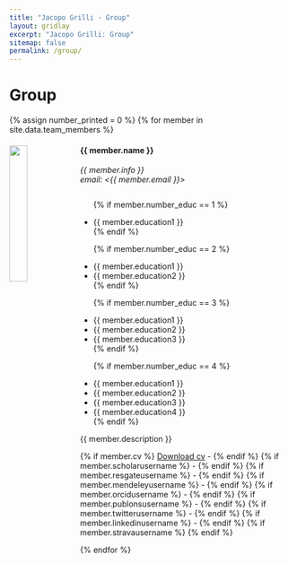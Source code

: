```yaml
---
title: "Jacopo Grilli - Group"
layout: gridlay
excerpt: "Jacopo Grilli: Group"
sitemap: false
permalink: /group/
---
```


# Group

<!-- **We are  looking for new PhD students, Postdocs, and Master students to join the team** [(see openings)]({{ site.url }}{{ site.baseurl }}/vacancies) **!**-->


<!--Jump to [staff](#staff), [master and bachelor students](#master-and-bachelor-students), [alumni](#alumni), [administrative support](#administrative-support), [lab visitors](#lab-visitors).-->

<!--## Staff-->
{% assign number_printed = 0 %}
{% for member in site.data.team_members %}

<!--{% assign even_odd = number_printed | modulo: 2 %}-->

<!--{% if even_odd == 0 %}-->
<div class="row">
<!--{% endif %}-->

<div class="col-sm-12 clearfix">
  <img src="{{ site.url }}{{ site.baseurl }}/images/teampic/{{ member.photo }}" class="img-responsive" width="25%" style="float: left" />
  <h4>{{ member.name }}</h4>
  <i>{{ member.info }}<br>email: <{{ member.email }}></i>
  <ul style="overflow: hidden">
  
  {% if member.number_educ == 1 %}
  <li> {{ member.education1 }} </li>
  {% endif %}
  
  {% if member.number_educ == 2 %}
  <li> {{ member.education1 }} </li>
  <li> {{ member.education2 }} </li>
  {% endif %}
  
  {% if member.number_educ == 3 %}
  <li> {{ member.education1 }} </li>
  <li> {{ member.education2 }} </li>
  <li> {{ member.education3 }} </li>
  {% endif %}
  
  {% if member.number_educ == 4 %}
  <li> {{ member.education1 }} </li>
  <li> {{ member.education2 }} </li>
  <li> {{ member.education3 }} </li>
  <li> {{ member.education4 }} </li>
  {% endif %}
  
  </ul>

  <p style="text-align: justify">
  {{ member.description }}
  </p>

<!-- CUSTOMIZE --->


<p>
{% if member.cv %} <a target="_blank" href="{{ site.url }}{{ site.baseurl }}/images/teamcv/{{ member.cv }}">
<i class="fa fa-file-pdf-o"></i>  Download cv</a> - {% endif %} {% if member.scholarusername %} <a target="_blank" href="http://scholar.google.com/citations?user={{ member.scholarusername }}" class="waves-effect waves-teal btn-flat my-google-scholar-link" ><i class="ai ai-google-scholar"></i></a> - {% endif %} {% if member.resgateusername %} <a target="_blank" href="http://www.researchgate.net/profile/{{ member.resgateusername }}" class="waves-effect waves-teal btn-flat my-researchgate-link" ><i class="ai ai-researchgate"></i> </a> - {% endif %} {% if member.mendeleyusername %}<a target="_blank" href="https://www.mendeley.com/profiles/{{ member.mendeleyusername }}" class="waves-effect waves-teal btn-flat my-mendeley-link" ><i class="ai ai-mendeley"></i></a> -  {% endif %} {% if  member.orcidusername %}<a target="_blank" href="http://orcid.org/{{ member.orcidusername }}" class="waves-effect waves-teal btn-flat my-orcid-link" ><i class="ai ai-orcid"></i></a> - {% endif %} {% if member.publonsusername %}<a target="_blank" href="https://publons.com/a/{{ member.publonsusername }}" class="waves-effect waves-teal btn-flat my-publons-link" ><i class="ai ai-publons"></i></a> - {% endif %} {% if member.twitterusername %}<a target="_blank" href="https://twitter.com/{{ member.twitterusername }}" class="waves-effect waves-teal btn-flat my-twitter-link"><i class="fa fa-twitter"></i></a> - {% endif %} {% if member.linkedinusername %}<a target="_blank" href="http://www.linkedin.com/pub/{{ member.linkedinusername }}" class="waves-effect waves-teal btn-flat my-linkedin-link"><i class="fa fa-linkedin"></i></a> -  {% endif %} {% if member.stravausername  %}<a target="_blank" href="https://www.strava.com/athletes/{{ member.stravausername }}" class="waves-effect waves-teal btn-flat my-strava-link" class="tooltip"><i class="fab fa-strava"></i></a> {% endif %}
</p>

</div>

<!--{% assign number_printed = number_printed | plus: 1 %}-->

<!--{% if even_odd == 1 %}-->
</div>
<!--{% endif %}-->


{% endfor %}

<!--{% assign even_odd = number_printed | modulo: 2 %}-->
<!--{% if even_odd == 1 %}-->
<!--</div>-->
<!--{% endif %}-->


<!--- OLD FROM TEMPLATE --->

<!--## Master and Bachelor Students -->
<!--{% assign number_printed = 0 %}-->
<!--{% for member in site.data.students %}-->

<!--{% assign even_odd = number_printed | modulo: 2 %}-->

<!--{% if even_odd == 0 %}-->
<!--<div class="row">-->
<!--{% endif %}-->

<!--<div class="col-sm-6 clearfix">-->
<!--  <h4>{{ member.name }}</h4>-->
<!--  <i>{{ member.info }}<br>email: <{{ member.email }}></i>-->
<!--  <ul style="overflow: hidden">-->
<!--  -->
<!--  {% if member.number_educ == 1 %}-->
<!--  <li> {{ member.education1 }} </li>-->
<!--  {% endif %}-->
<!--  -->
<!--  {% if member.number_educ == 2 %}-->
<!--  <li> {{ member.education1 }} </li>-->
<!--  <li> {{ member.education2 }} </li>-->
<!--  {% endif %}-->
<!--  -->
<!--  {% if member.number_educ == 3 %}-->
<!--  <li> {{ member.education1 }} </li>-->
<!--  <li> {{ member.education2 }} </li>-->
<!--  <li> {{ member.education3 }} </li>-->
<!--  {% endif %}-->
<!--  -->
<!--  {% if member.number_educ == 4 %}-->
<!--  <li> {{ member.education1 }} </li>-->
<!--  <li> {{ member.education2 }} </li>-->
<!--  <li> {{ member.education3 }} </li>-->
<!--  <li> {{ member.education4 }} </li>-->
<!--  {% endif %}-->
<!--  -->
<!--  </ul>-->
<!--</div>-->

<!--{% assign number_printed = number_printed | plus: 1 %}-->

<!--{% if even_odd == 1 %}-->
<!--</div>-->
<!--{% endif %}-->

<!--{% endfor %}-->

<!--{% assign even_odd = number_printed | modulo: 2 %}-->
<!--{% if even_odd == 1 %}-->
<!--</div>-->
<!--{% endif %}-->


<!--## Alumni-->
<!--<table align="center" style="width:100%">-->
<!--<tr><th>Visitors</th>-->
<!--    <th>Master Students</th> -->
<!--    <th>Bachelor Students</th>-->
<!--  </tr>-->
<!--  <tr>-->
<!--    <td>Nikolaos Iliopoulos, Spring 2016</td>-->
<!--    <td>Oliver Ostojic, Spring 2016</td>-->
<!--    <td>Joey Braspenning, Spring 2017</td>-->
<!--  </tr>-->
<!--  <tr>-->
<!--    <td>Vitaly Feedosev, all of 2016</td>-->
<!--    <td>Farshaad Hoeseni, Fall 2015</td>-->
<!--    <td>Margot Leemker, Spring 2017</td>-->
<!--  </tr>-->
<!--  <tr>-->
<!--    <td></td>-->
<!--    <td></td>-->
<!--    <td>Sietske Lensen, Spring 2017</td>-->
<!--  </tr>-->
<!--  <tr>-->
<!--    <td></td>-->
<!--    <td></td>-->
<!--    <td>Alexander Vanstone, Spring 2016</td>-->
<!--  </tr>-->
<!--  <tr>-->
<!--    <td></td>-->
<!--    <td></td>-->
<!--    <td>Tjerk Benschop, Spring 2016</td>-->
<!--  </tr>-->
<!--  <tr>-->
<!--    <td></td>-->
<!--    <td></td>-->
<!--    <td>Arjo Andringa, Spring 2016</td>-->
<!--  </tr>-->
<!--  <tr>-->
<!--    <td></td>-->
<!--    <td></td>-->
<!--    <td>Daniëlle van Klink, Spring 2016</td>-->
<!--  </tr>-->
<!--</table>-->

<!--## Administrative Support-->
<!--<a href="mailto:Rijsewijk@Physics.LeidenUniv.nl">Ellie van Rijsewijk</a> is helping us (and other groups) with administration.-->

<!--## Lab Guests-->

<!--[Amir Safavi-Naeini](http://stanford.edu/~safavi/) (Stanford), summer 2015-->

<!--[Mark H Fischer](https://people.phys.ethz.ch/~mfischer/) (Weizmann Institute of Science), fall 2015-->

<!--[Alexander Ako Khajetoorians](http://www.ru.nl/spm) (Radboud University), fall 2015-->

<!--[Mohammad Hamidian](http://www.mhamidian.com) (Harvard->UC Davis), spring 2016-->

<!--[Ivan Bozovic](https://www.bnl.gov/cmpmsd/mbe/default.asp) (BNL / Yale), spring 2016-->

<!--[Freek Massee](http://www.fmassee.nl) (Paris), spring 2016-->

<!--[Felix Baumberger](http://dqmp.unige.ch/baumberger/) (Geneva), spring 2016-->

<!--[Jasper van Wezel](http://www.jvanwezel.com/) (UvA), summer 2016-->
